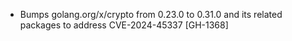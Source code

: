 * Bumps golang.org/x/crypto from 0.23.0 to 0.31.0 and its related packages to address CVE-2024-45337
  [GH-1368]
